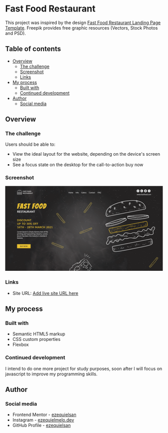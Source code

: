 # Fast Food Restaurant

This project was inspired by the design [Fast Food Restaurant Landing Page Template](https://www.freepik.com/free-psd/fast-food-restaurant-landing-page-template_13271539.htm). Freepik provides free graphic resources (Vectors, Stock Photos and PSD).

## Table of contents

- [Overview](#overview)
  - [The challenge](#the-challenge)
  - [Screenshot](#screenshot)
  - [Links](#links)
- [My process](#my-process)
  - [Built with](#built-with)
  - [Continued development](#continued-development)
- [Author](#author)
  - [Social media](#social-media)

## Overview

### The challenge

Users should be able to:

- View the ideal layout for the website, depending on the device's screen size
- See a focus state on the desktop for the call-to-action buy now

### Screenshot

![](./screenshot.png)

### Links

- Site URL: [Add live site URL here](https://fast-food-restaurant.netlify.app)

## My process

### Built with

- Semantic HTML5 markup
- CSS custom properties
- Flexbox

### Continued development

I intend to do one more project for study purposes, soon after I will focus on javascript to improve my programming skills.

## Author

### Social media

- Frontend Mentor - [ezequielsan](https://www.frontendmentor.io/profile/ezequielsan)
- Instagram - [ezequielmelo.dev](https://www.instagram.com/ezequielmelo.dev/)
- GitHub Profile - [ezequielsan](https://github.com/ezequielsan)
